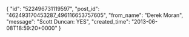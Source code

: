  {
   "id": "522496731119597",
   "post_id": "462493170453287_496116653757605",
   "from_name": "Derek Moran",
   "message": "Scott Duncan: YES",
   "created_time": "2013-06-08T18:59:20+0000"
 }
